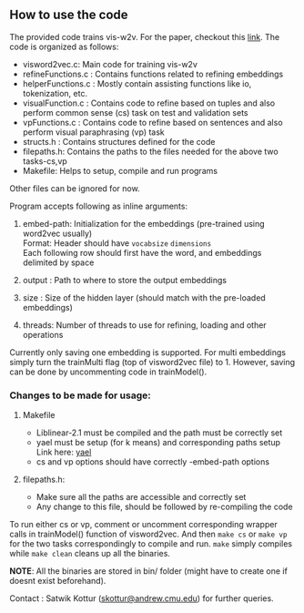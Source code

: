 ## How to use the code

The provided code trains vis-w2v. For the paper, checkout this 
[link](http://arxiv.org/abs/1511.07067). The code is organized as
follows:

* visword2vec.c: Main code for training vis-w2v
* refineFunctions.c : Contains functions related to refining embeddings
* helperFunctions.c : Mostly contain assisting functions like io, tokenization, etc.
* visualFunction.c : Contains code to refine based on tuples and also perform 
                        common sense (cs) task on test and validation sets
* vpFunctions.c : Contains code to refine based on sentences and also perform
                    visual paraphrasing (vp) task
* structs.h : Contains structures defined for the code
* filepaths.h: Contains the paths to the files needed for the above two tasks-cs,vp
* Makefile: Helps to setup, compile and run programs

Other files can be ignored for now.  

Program accepts following as inline arguments:
1. embed-path: Initialization for the embeddings (pre-trained using word2vec usually)  
    Format: Header should have `vocabsize` `dimensions`  
    Each following row should first have the word, and embeddings delimited by space  

1. output : Path to where to store the output embeddings
1. size : Size of the hidden layer (should match with the pre-loaded embeddings)
1. threads: Number of threads to use for refining, loading and other operations

Currently only saving one embedding is supported. For multi embeddings simply turn
the trainMulti flag (top of visword2vec file) to 1. However, saving can be done by
uncommenting code in trainModel().

### Changes to be made for usage:
1. Makefile
    * Liblinear-2.1 must be compiled and the path must be correctly set
    * yael must be setup (for k means) and corresponding paths setup
    Link here: [yael](https://gforge.inria.fr/projects/yael/)
    * cs and vp options should have correctly -embed-path options

1. filepaths.h:
    * Make sure all the paths are accessible and correctly set
    * Any change to this file, should be followed by re-compiling the code

To run either cs or vp, comment or uncomment corresponding wrapper calls in 
trainModel() function of visword2vec. And then `make cs` or `make vp` for the
two tasks correspondingly to compile and run. `make` simply compiles while 
`make clean` cleans up all the binaries.  

**NOTE**: All the binaries are stored in bin/ folder (might have to create one if 
doesnt exist beforehand).  

Contact : Satwik Kottur (skottur@andrew.cmu.edu) for further queries.
